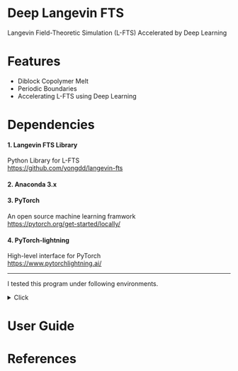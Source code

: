 # Deep Langevin FTS
Langevin Field-Theoretic Simulation (L-FTS) Accelerated by Deep Learning

# Features
* Diblock Copolymer Melt
* Periodic Boundaries  
* Accelerating L-FTS using Deep Learning

# Dependencies
#### 1. Langevin FTS Library
  Python Library for L-FTS   
  https://github.com/yongdd/langevin-fts

#### 2. Anaconda 3.x

#### 3. PyTorch
  An open source machine learning framwork   
  https://pytorch.org/get-started/locally/

#### 4. PyTorch-lightning
  High-level interface for PyTorch   
  https://www.pytorchlightning.ai/

* * *

I tested this program under following environments.
<details><summary>Click</summary>
  * AMD EPYC 7452 32-Core Processor   
  * TITAN V / GeForce RTX 3090   
  * Ubuntu 20.04.3 LTS   
  * Driver Version: 470.86   
  * CUDA Toolkit 11.4   
  * Python 3.8.10   
  * PyTorch 1.10   
  * PyTorch Lightning 1.5.0   
</details>

# User Guide

# References
